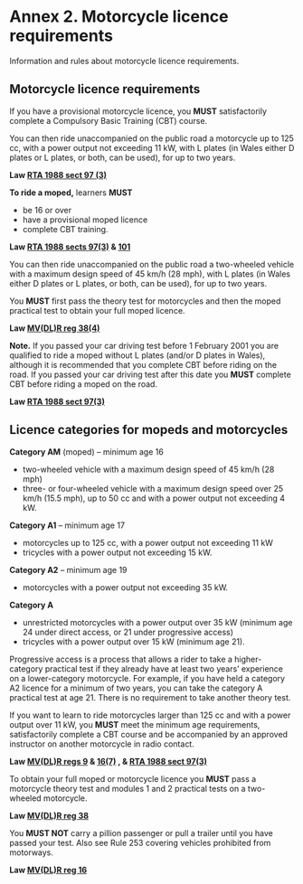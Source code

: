 
# Annex 2. Motorcycle licence requirements

Information and rules about motorcycle licence requirements.

## Motorcycle licence requirements

If you have a provisional motorcycle licence, you **MUST** satisfactorily complete a Compulsory Basic Training (CBT) course.

You can then ride unaccompanied on the public road a motorcycle up to 125 cc, with a power output not exceeding 11 kW, with L plates (in Wales either D plates or L plates, or both, can be used), for up to two years.

**Law [RTA 1988 sect 97 (3)](http://www.legislation.gov.uk/ukpga/1988/52/section/97)**

**To ride a moped,** learners **MUST**

* be 16 or over
* have a provisional moped licence
* complete CBT training.

**Law [RTA 1988 sects 97(3)](http://www.legislation.gov.uk/ukpga/1988/52/section/97) & [101](http://www.legislation.gov.uk/ukpga/1988/52/section/101)**

You can then ride unaccompanied on the public road a two-wheeled vehicle with a maximum design speed of 45 km/h (28 mph), with L plates (in Wales either D plates or L plates, or both, can be used), for up to two years.

You **MUST** first pass the theory test for motorcycles and then the moped practical test to obtain your full moped licence.

**Law [MV(DL)R reg 38(4)](http://www.legislation.gov.uk/uksi/1999/2864/regulation/38/made)**

**Note.** If you passed your car driving test before 1 February 2001 you are qualified to ride a moped without L plates (and/or D plates in Wales), although it is recommended that you complete CBT before riding on the road. If you passed your car driving test after this date you **MUST** complete CBT before riding a moped on the road.

**Law [RTA 1988 sect 97(3)](http://www.legislation.gov.uk/ukpga/1988/52/section/97)**

## Licence categories for mopeds and motorcycles

**Category AM** (moped) – minimum age 16

* two-wheeled vehicle with a maximum design speed of 45 km/h (28 mph)
* three- or four-wheeled vehicle with a maximum design speed over 25 km/h (15.5 mph), up to 50 cc and with a power output not exceeding 4 kW.

**Category A1** – minimum age 17

* motorcycles up to 125 cc, with a power output not exceeding 11 kW
* tricycles with a power output not exceeding 15 kW.

**Category A2** – minimum age 19

* motorcycles with a power output not exceeding 35 kW.

**Category A**

* unrestricted motorcycles with a power output over 35 kW (minimum age 24 under direct access, or 21 under progressive access)
* tricycles with a power output over 15 kW (minimum age 21).

Progressive access is a process that allows a rider to take a higher-category practical test if they already have at least two years’ experience on a lower-category motorcycle. For example, if you have held a category A2 licence for a minimum of two years, you can take the category A practical test at age 21. There is no requirement to take another theory test.

If you want to learn to ride motorcycles larger than 125 cc and with a power output over 11 kW, you **MUST** meet the minimum age requirements, satisfactorily complete a CBT course and be accompanied by an approved instructor on another motorcycle in radio contact.

**Law [MV(DL)R regs 9](http://www.legislation.gov.uk/uksi/1999/2864/regulation/9/made) & [16(7)](http://www.legislation.gov.uk/uksi/1999/2864/regulation/16/made) , & [RTA 1988 sect 97(3)](http://www.legislation.gov.uk/ukpga/1988/52/section/97)**

To obtain your full moped or motorcycle licence you **MUST** pass a motorcycle theory test and modules 1 and 2 practical tests on a two-wheeled motorcycle.

**Law [MV(DL)R reg 38](http://www.legislation.gov.uk/uksi/1999/2864/regulation/38/made)**

You **MUST NOT** carry a pillion passenger or pull a trailer until you have passed your test. Also see Rule 253 covering vehicles prohibited from motorways.

**Law [MV(DL)R reg 16](http://www.legislation.gov.uk/uksi/1999/2864/regulation/16/made)**

